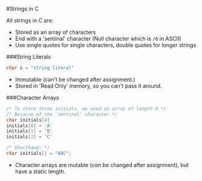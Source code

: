 #Strings in C

All strings in C are:
 * Stored as an array of characters
 * End with a 'sentinal' character (Null character which is `/0` in ASCII)
 * Use single quotes for single characters, double quotes for longer strings

###String Literals
```C
char s = "string literal"
```

 * Immutable (can't be changed after assignment.)
 * Stored in 'Read Only' memory, so you can't pass it around.

###Character Arrays
```C
/* To store three initials, we need an array of length 4 */
/* Because of the 'sentinal' character */
char initials[4]
initials[0] = 'A'
initials[1] = 'B'
initials[2] = 'C'

/* Shorthand: */
char initials[] = "ABC";
```

 * Character arrays are mutable (_can_ be changed after assignment), but have a static length.
